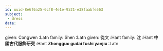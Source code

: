 ```yaml
---
id: uuid-8e6f6a25-6cf8-4e1e-9521-e38faabfe563
subject: 
 - dress
date: 
---
```


given: Congwen :Latn
family: Shen  :Latn
given: 從文 :Hant
family: 沈 :Hant
**中國古代服飾研究** :Hant
**Zhongguo gudai fushi yanjiu** :Latn